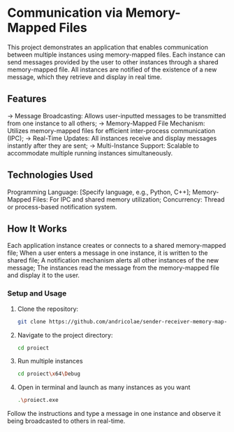 # Communication via Memory-Mapped Files

This project demonstrates an application that enables communication between multiple instances using memory-mapped files. Each instance can send messages provided by the user to other instances through a shared memory-mapped file. All instances are notified of the existence of a new message, which they retrieve and display in real time.

## Features

-> Message Broadcasting: Allows user-inputted messages to be transmitted from one instance to all others;
-> Memory-Mapped File Mechanism: Utilizes memory-mapped files for efficient inter-process communication (IPC);
-> Real-Time Updates: All instances receive and display messages instantly after they are sent;
-> Multi-Instance Support: Scalable to accommodate multiple running instances simultaneously.

## Technologies Used

Programming Language: [Specify language, e.g., Python, C++];
Memory-Mapped Files: For IPC and shared memory utilization;
Concurrency: Thread or process-based notification system.

## How It Works

Each application instance creates or connects to a shared memory-mapped file;
When a user enters a message in one instance, it is written to the shared file;
A notification mechanism alerts all other instances of the new message;
The instances read the message from the memory-mapped file and display it to the user.

### Setup and Usage

1. Clone the repository:
   ```bash
   git clone https://github.com/andricolae/sender-receiver-memory-map-C.git

2. Navigate to the project directory:
   ```bash
   cd proiect

3. Run multiple instances
   ```bash
   cd proiect\x64\Debug

4. Open in terminal and launch as many instances as you want
   ```bash
   .\proiect.exe

Follow the instructions and type a message in one instance and observe it being broadcasted to others in real-time.
